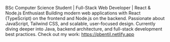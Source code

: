BSc Computer Science Student | Full-Stack Web Developer | React & Node.js Enthusiast
Building modern web applications with React (TypeScript) on the frontend and Node.js on the backend.
Passionate about JavaScript, Tailwind CSS, and scalable, user-focused design.
Currently diving deeper into Java, backend architecture, and full-stack development best practices.
Check out my work: https://pbentil.netlify.app

